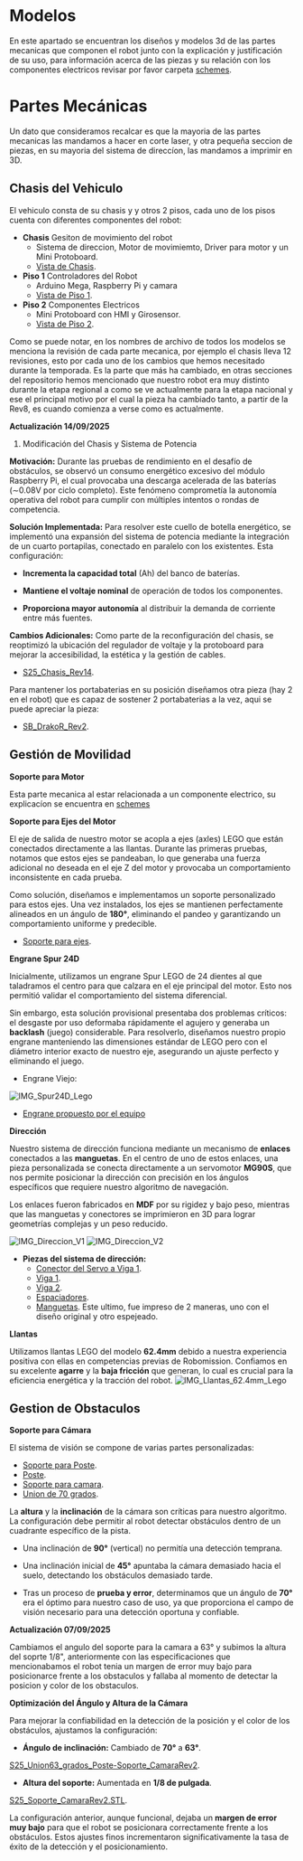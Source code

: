 Modelos 
===
En este apartado se encuentran los diseños y modelos 3d de las partes mecanicas que componen el robot junto con la explicación y justificación de su uso, para información acerca de las piezas y su relación con los componentes electricos revisar por favor carpeta [schemes](/schemes/README.md).

Partes Mecánicas
===
Un dato que consideramos recalcar es que la mayoria de las partes mecanicas las mandamos a hacer en corte laser, y otra pequeña seccion de piezas, en su mayoria del sistema de direccíon, las mandamos a imprimir en 3D.

## Chasis del Vehiculo
El vehiculo consta de su chasis y y otros 2 pisos, cada uno de los pisos cuenta con diferentes componentes del robot:
- **Chasis** Gesiton de movimiento del robot
  - Sistema de direccion, Motor de movimiemto, Driver para motor y un Mini Protoboard.
  - [Vista de Chasis](/models/S25_Chasis_Rev12.STL).
- **Piso 1** Controladores del Robot
  - Arduino Mega, Raspberry Pi y camara
  - [Vista de Piso 1](/models/S25_BS_Rev6.STL).
- **Piso 2** Componentes Electricos
  - Mini Protoboard con HMI y Girosensor.
  - [Vista de Piso 2](/models/S25_Piso3_Rev1.STL).
 
Como se puede notar, en los nombres de archivo de todos los modelos se menciona la revisión de cada parte mecanica, por ejemplo el chasis lleva 12 revisiones, esto por cada uno de los cambios que hemos necesitado durante la temporada. Es la parte que más ha cambiado, en otras secciones del repositorio hemos mencionado que nuestro robot era muy distinto durante la etapa regional a como se ve actualmente para la etapa nacional y ese el principal motivo por el cual la pieza ha cambiado tanto, a partir de la Rev8, es cuando comienza a verse como es actualmente.

**Actualización 14/09/2025**

1. Modificación del Chasis y Sistema de Potencia

**Motivación:** Durante las pruebas de rendimiento en el desafío de obstáculos, se observó un consumo energético excesivo del módulo Raspberry Pi, el cual provocaba una descarga acelerada de las baterías (∼0.08V por ciclo completo). Este fenómeno comprometía la autonomía operativa del robot para cumplir con múltiples intentos o rondas de competencia.

**Solución Implementada:** Para resolver este cuello de botella energético, se implementó una expansión del sistema de potencia mediante la integración de un cuarto portapilas, conectado en paralelo con los existentes. Esta configuración:

  - **Incrementa la capacidad total** (Ah) del banco de baterías.

  - **Mantiene el voltaje nominal** de operación de todos los componentes.

  - **Proporciona mayor autonomía** al distribuir la demanda de corriente entre más fuentes.

**Cambios Adicionales:** Como parte de la reconfiguración del chasis, se reoptimizó la ubicación del regulador de voltaje y la protoboard para mejorar la accesibilidad, la estética y la gestión de cables.

- [S25_Chasis_Rev14](/models/S25_Chasis_Rev14.STL).

Para mantener los portabaterias en su posición diseñamos otra pieza (hay 2 en el robot) que es capaz de sostener 2 portabaterias a la vez, aqui se puede apreciar la pieza:

- [SB_DrakoR_Rev2](/models/SB_DrakoR_Rev2.STL).

## Gestión de Movilidad
**Soporte para Motor**

Esta parte mecanica al estar relacionada a un componente electrico, su explicacíon se encuentra en [schemes](/schemes/README.md)

**Soporte para Ejes del Motor**

El eje de salida de nuestro motor se acopla a ejes (axles) LEGO que están conectados directamente a las llantas. Durante las primeras pruebas, notamos que estos ejes se pandeaban, lo que generaba una fuerza adicional no deseada en el eje Z del motor y provocaba un comportamiento inconsistente en cada prueba.

Como solución, diseñamos e implementamos un soporte personalizado para estos ejes. Una vez instalados, los ejes se mantienen perfectamente alineados en un ángulo de **180°**, eliminando el pandeo y garantizando un comportamiento uniforme y predecible.
- [Soporte para ejes](/models/S25_Soporte_Eje_Motor_Rev1.STL).

**Engrane Spur 24D**

Inicialmente, utilizamos un engrane Spur LEGO de 24 dientes al que taladramos el centro para que calzara en el eje principal del motor. Esto nos permitió validar el comportamiento del sistema diferencial.

Sin embargo, esta solución provisional presentaba dos problemas críticos: el desgaste por uso deformaba rápidamente el agujero y generaba un **backlash** (juego) considerable. Para resolverlo, diseñamos nuestro propio engrane manteniendo las dimensiones estándar de LEGO pero con el diámetro interior exacto de nuestro eje, asegurando un ajuste perfecto y eliminando el juego.

- Engrane Viejo:

![IMG_Spur24D_Lego](IMG_Spur24D_Lego.jpeg)

- [Engrane propuesto por el equipo](/models/S25_Spur_24D_Rev3.STL)


**Dirección** 

Nuestro sistema de dirección funciona mediante un mecanismo de **enlaces** conectados a las **manguetas**. En el centro de uno de estos enlaces, una pieza personalizada se conecta directamente a un servomotor **MG90S**, que nos permite posicionar la dirección con precisión en los ángulos específicos que requiere nuestro algoritmo de navegación.

Los enlaces fueron fabricados en **MDF** por su rigidez y bajo peso, mientras que las manguetas y conectores se imprimieron en 3D para lograr geometrías complejas y un peso reducido.

![IMG_Direccion_V1](IMG_Direccion_V1.jpeg)
![IMG_Direccion_V2](IMG_Direccion_V2.jpeg)

- **Piezas del sistema de dirección:**
  - [Conector del Servo a Viga 1](/models/S25_Conexion_Servo-enlace_Rev2.STL).
  - [Viga 1](/models/S25_Enlace_Direccion_Rev5.STL).
  - [Viga 2](/models/S25_Soporte_Servo_Rev4.STL).
  - [Espaciadores](/models/S25_Rondana_Direccion_Rev1.STL).
  - [Manguetas](/models/S25_Mangueta_Rev1.STL).
 Este ultimo, fue impreso de 2 maneras, uno con el diseño original y otro espejeado.


**Llantas**

Utilizamos llantas LEGO del modelo **62.4mm** debido a nuestra experiencia positiva con ellas en competencias previas de Robomission. Confiamos en su excelente **agarre** y la **baja fricción** que generan, lo cual es crucial para la eficiencia energética y la tracción del robot.
![IMG_Llantas_62.4mm_Lego](IMG_Llantas_62.4mm_Lego.webp)


## Gestion de Obstaculos

**Soporte para Cámara**

El sistema de visión se compone de varias partes personalizadas:


  - [Soporte para Poste](/models/S25_Soporte_Poste_Camara_Rev1.STL).
  - [Poste](/models/S25_Poste_Camara_Rev1.STL).
  - [Soporte para camara](/models/S25_Soporte_Camara_Rev1.STL).
  - [Union de 70 grados](/models/S25_Union_70_grados_Camara_Rev1.STL).

La **altura** y la **inclinación** de la cámara son críticas para nuestro algoritmo. La configuración debe permitir al robot detectar obstáculos dentro de un cuadrante específico de la pista.

- Una inclinación de **90°** (vertical) no permitía una detección temprana.

- Una inclinación inicial de **45°** apuntaba la cámara demasiado hacia el suelo, detectando los obstáculos demasiado tarde.

- Tras un proceso de **prueba y error**, determinamos que un ángulo de **70°** era el óptimo para nuestro caso de uso, ya que proporciona el campo de visión necesario para una detección oportuna y confiable.
  

**Actualización 07/09/2025**

Cambiamos el angulo del soporte para la camara a 63° y subimos la altura del soprte 1/8", anteriormente con las especificaciones que mencionabamos el robot tenia un margen de error muy bajo para posicionarce frente a los obstaculos y fallaba al momento de detectar la posicion y color de los obstaculos.

**Optimización del Ángulo y Altura de la Cámara**

Para mejorar la confiabilidad en la detección de la posición y el color de los obstáculos, ajustamos la configuración:

- **Ángulo de inclinación:** Cambiado de **70°** a **63°**.
  
[S25_Union63_grados_Poste-Soporte_CamaraRev2](/models/S25_Union63_grados_Poste-Soporte_CamaraRev2.STL).

- **Altura del soporte:** Aumentada en **1/8 de pulgada**.
  
[S25_Soporte_CamaraRev2.STL](/models/S25_Soporte_CamaraRev2.STL).


La configuración anterior, aunque funcional, dejaba un **margen de error muy bajo** para que el robot se posicionara correctamente frente a los obstáculos. Estos ajustes finos incrementaron significativamente la tasa de éxito de la detección y el posicionamiento.
